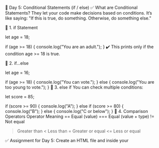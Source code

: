 
🌟 Day 5: Conditional Statements (if / else)
✅ What are Conditional Statements?
They let your code make decisions based on conditions.
It’s like saying:
"If this is true, do something. Otherwise, do something else."

🔹 1. if Statement

let age = 18;

if (age >= 18) {
  console.log("You are an adult.");
}
✔️ This prints only if the condition age >= 18 is true.

🔹 2. if...else

let age = 16;

if (age >= 18) {
  console.log("You can vote.");
} else {
  console.log("You are too young to vote.");
}
🔹 3. else if
You can check multiple conditions:


let score = 85;

if (score >= 90) {
  console.log("A");
} else if (score >= 80) {
  console.log("B");
} else {
  console.log("C or below");
}
🔹 4. Comparison Operators
Operator	Meaning
==	Equal (value)
===	Equal (value + type)
!=	Not equal
>	Greater than
<	Less than
>=	Greater or equal
<=	Less or equal

✅ Assignment for Day 5:
Create an HTML file and inside your <script> tag:

Create a variable marks and assign it a number (e.g. 75).

Use if, else if, and else to print:

If marks >= 80, print "Excellent!"

If marks >= 60, print "Good job!"

Else print "Keep practicing!"

🌟 Bonus (Optional):
Create a variable isStudent:


let isStudent = true;
Then write:


if (isStudent) {
  console.log("You qualify for student discount.");
} else {
  console.log("You must pay full price.");
}
Let me know when you complete this and I’ll send Day 6: Logical Operators. Want a sample code for Day 5 to help you get started?








